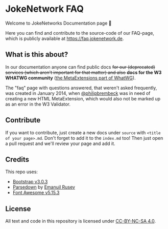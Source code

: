 # JokeNetwork FAQ

Welcome to JokeNetworks Documentation page 🥳

Here you can find and contribute to the source-code of our FAQ-page, which is publicly available at https://faq.jokenetwork.de.

## What is this about?

In our documentation anyone can find public docs ~~for our (deprecated) services (which aren't important for that matter) and also~~ **docs for the W3 WHATWG community** ([the MetaExtensions part of WhatWG](https://wiki.whatwg.org/wiki/MetaExtensions)).

The "faq" page with questions answered, that weren't asked frequently, was created in January 2014, when [@philipbrembeck](https://github.com/philipbrembeck) was in need of creating a new HTML MetaExtension, which would also not be marked up as an error in the W3 Validator.

## Contribute
If you want to contribute, just create a new docs under `source` with `<title of your page>.md`. Don't forget to add it to the `index.md` too! 
Then just open a pull request and we'll review your page and add it. 

## Credits 

This repo uses:

 - [Bootstrap v3.0.3](https://getbootstrap.com)
 - [Parsedown](https://github.com/erusev/parsedown) by [Emanuil Rusev](https://erusev.com)
 - [Font Awesome v5.15.3](https://github.com/FortAwesome/Font-Awesome)

## License

All text and code in this repository is licensed under [CC-BY-NC-SA 4.0](https://creativecommons.org/licenses/by-nc-sa/4.0/).
